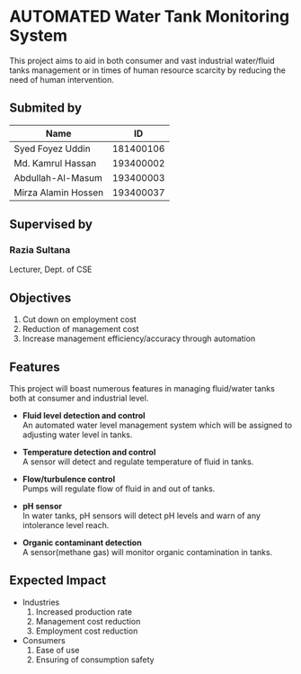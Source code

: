 # AUTOMATED Water Tank Monitoring System
This project aims to aid in both consumer and vast industrial water/fluid tanks management or in times of human resource scarcity by reducing the need of human intervention.
## Submited by
Name  | ID
------------- | -------------
Syed Foyez Uddin | 181400106 
Md. Kamrul Hassan | 193400002 
Abdullah-Al-Masum | 193400003 
Mirza Alamin Hossen | 193400037 

## Supervised by
### **Razia Sultana**
Lecturer, Dept. of CSE

## Objectives
1. Cut down on employment cost
2. Reduction of management cost
3. Increase management efficiency/accuracy through automation
## Features
This project will boast numerous features in managing fluid/water tanks both at consumer and industrial level.

- **Fluid level detection and control**\
An automated water level management system which will be assigned to adjusting water level in tanks.

- **Temperature detection and control**\
A sensor will detect and regulate temperature of fluid in tanks.

- **Flow/turbulence control**\
Pumps will regulate flow of fluid in and out of tanks.

- **pH sensor**\
In water tanks, pH sensors will detect pH levels and warn of any intolerance level reach.

- **Organic contaminant detection**\
A sensor(methane gas) will monitor organic contamination in tanks.

## Expected Impact
- Industries
  1. Increased production rate
  2. Management cost reduction
  3. Employment cost reduction
- Consumers
  1. Ease of use
  2. Ensuring of consumption safety

